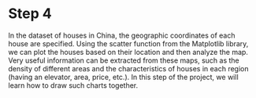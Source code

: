 # Step 4

In the dataset of houses in China, the geographic coordinates of each house are specified. Using the scatter function from the Matplotlib library, we can plot the houses based on their location and then analyze the map. Very useful information can be extracted from these maps, such as the density of different areas and the characteristics of houses in each region (having an elevator, area, price, etc.). In this step of the project, we will learn how to draw such charts together.


